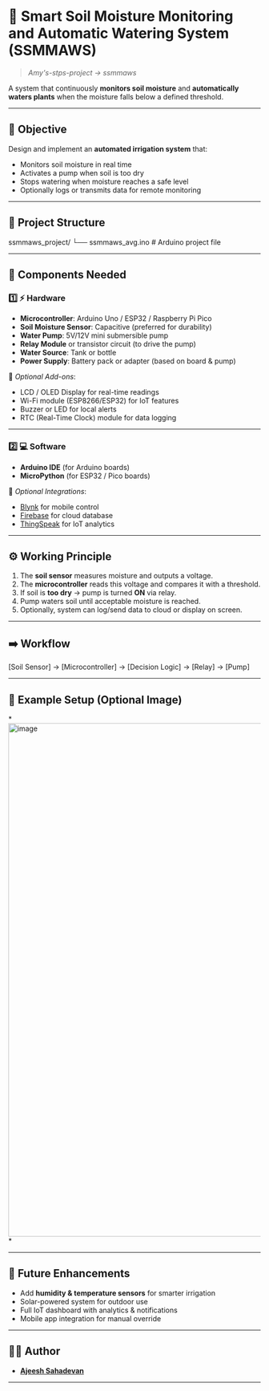 # 🌱 Smart Soil Moisture Monitoring and Automatic Watering System (SSMMAWS)

> *Amy's-stps-project → ssmmaws*

A system that continuously **monitors soil moisture** and **automatically waters plants** when the moisture falls below a defined threshold.  

---

## 🎯 Objective
Design and implement an **automated irrigation system** that:  
- Monitors soil moisture in real time  
- Activates a pump when soil is too dry  
- Stops watering when moisture reaches a safe level  
- Optionally logs or transmits data for remote monitoring  

---

## 📂 Project Structure
ssmmaws_project/
└── ssmmaws_avg.ino # Arduino project file


---

## 🧩 Components Needed

### 1️⃣ ⚡ Hardware
- **Microcontroller**: Arduino Uno / ESP32 / Raspberry Pi Pico  
- **Soil Moisture Sensor**: Capacitive (preferred for durability)  
- **Water Pump**: 5V/12V mini submersible pump  
- **Relay Module** or transistor circuit (to drive the pump)  
- **Water Source**: Tank or bottle  
- **Power Supply**: Battery pack or adapter (based on board & pump)  

🔹 *Optional Add-ons*:
- LCD / OLED Display for real-time readings  
- Wi-Fi module (ESP8266/ESP32) for IoT features  
- Buzzer or LED for local alerts  
- RTC (Real-Time Clock) module for data logging  

---

### 2️⃣ 💻 Software
- **Arduino IDE** (for Arduino boards)  
- **MicroPython** (for ESP32 / Pico boards)  

🔹 *Optional Integrations*:
- [Blynk](https://blynk.io/) for mobile control  
- [Firebase](https://firebase.google.com/) for cloud database  
- [ThingSpeak](https://thingspeak.com/) for IoT analytics  

---

## ⚙️ Working Principle
1. The **soil sensor** measures moisture and outputs a voltage.  
2. The **microcontroller** reads this voltage and compares it with a threshold.  
3. If soil is **too dry** → pump is turned **ON** via relay.  
4. Pump waters soil until acceptable moisture is reached.  
5. Optionally, system can log/send data to cloud or display on screen.  

---

## ➡️ Workflow
[Soil Sensor] → [Microcontroller] → [Decision Logic] → [Relay] → [Pump]


---

## 📸 Example Setup (Optional Image)
*<img width="1536" height="1024" alt="image" src="https://github.com/user-attachments/assets/2f35a9f3-7981-4e07-bb5d-aa676e0bfe2e" />
*  

---

## 🚀 Future Enhancements
- Add **humidity & temperature sensors** for smarter irrigation  
- Solar-powered system for outdoor use  
- Full IoT dashboard with analytics & notifications  
- Mobile app integration for manual override  

---

## 👨‍💻 Author
- [**Ajeesh Sahadevan**](https://github.com/ajsndd)  

---
